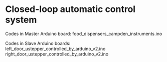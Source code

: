 # Closed-loop automatic control system

Codes in Master Arduino board: food_dispensers_campden_instruments.ino

Codes in Slave Arduino boards: left_door_ustepper_controlled_by_arduino_v2.ino
                               right_door_ustepper_controlled_by_arduino_v2.ino



                               
